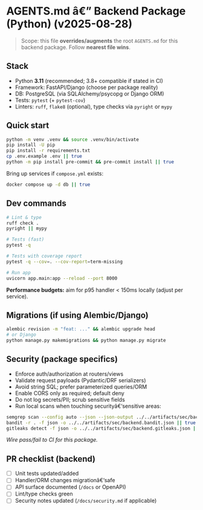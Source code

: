 # AGENTS.md â€” Backend Package (Python) (v2025-08-28)

> Scope: this file **overrides/augments** the root `AGENTS.md` for this backend package. Follow **nearest file wins**.

## Stack
- Python **3.11** (recommended; 3.8+ compatible if stated in CI)
- Framework: FastAPI/Django (choose per package reality)
- DB: PostgreSQL (via SQLAlchemy/psycopg or Django ORM)
- Tests: `pytest` (+ `pytest-cov`)
- Linters: `ruff`, `flake8` (optional), type checks via `pyright` or `mypy`

## Quick start
```bash
python -m venv .venv && source .venv/bin/activate
pip install -U pip
pip install -r requirements.txt
cp .env.example .env || true
python -m pip install pre-commit && pre-commit install || true
```
Bring up services if `compose.yml` exists:
```bash
docker compose up -d db || true
```

## Dev commands
```bash
# Lint & type
ruff check .
pyright || mypy

# Tests (fast)
pytest -q

# Tests with coverage report
pytest -q --cov=. --cov-report=term-missing

# Run app
uvicorn app.main:app --reload --port 8000
```
**Performance budgets:** aim for p95 handler < 150ms locally (adjust per service).

## Migrations (if using Alembic/Django)
```bash
alembic revision -m "feat: ..." && alembic upgrade head
# or Django
python manage.py makemigrations && python manage.py migrate
```

## Security (package specifics)
- Enforce auth/authorization at routers/views
- Validate request payloads (Pydantic/DRF serializers)
- Avoid string SQL; prefer parameterized queries/ORM
- Enable CORS only as required; default deny
- Do not log secrets/PII; scrub sensitive fields
- Run local scans when touching securityâ€‘sensitive areas:
```bash
semgrep scan --config auto --json --json-output ../../artifacts/sec/backend.semgrep.json || true
bandit -r . -f json -o ../../artifacts/sec/backend.bandit.json || true
gitleaks detect -f json -o ../../artifacts/sec/backend.gitleaks.json || true
```
*Wire pass/fail to CI for this package.*

## PR checklist (backend)
- [ ] Unit tests updated/added
- [ ] Handler/ORM changes migrationâ€‘safe
- [ ] API surface documented (`/docs` or OpenAPI)
- [ ] Lint/type checks green
- [ ] Security notes updated (`/docs/security.md` if applicable)
